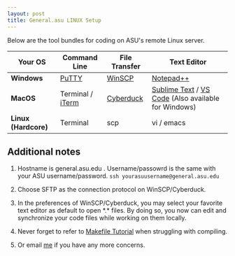 ```yaml
---
layout: post
title: General.asu LINUX Setup 
---
```

Below are the tool bundles for coding on ASU's remote Linux server.

Your OS | Command Line | File Transfer | Text Editor
--- | --- | --- | ---
**Windows** | [PuTTY](https://www.chiark.greenend.org.uk/~sgtatham/putty/) | [WinSCP](https://winscp.net/eng/index.php)| [Notepad++](https://notepad-plus-plus.org/)
**MacOS** | Terminal / [iTerm](https://www.iterm2.com) | [Cyberduck](https://cyberduck.io) | [Sublime Text](https://www.sublimetext.com) / [VS Code](https://code.visualstudio.com) (Also available for Windows)
**Linux (Hardcore)** | Terminal | scp | vi / emacs

Additional notes
---
1. Hostname is general.asu.edu . Username/passowrd is the same with your ASU username/password.
`ssh yourasuusername@general.asu.edu`

2. Choose SFTP as the connection protocol on WinSCP/Cyberduck.

3. In the preferences of WinSCP/Cyberduck, you may select your favorite text editor as default to open \*.\* files. By doing so, you now can edit and synchronize your code files while working on them locally.

4. Never forget to refer to [Makefile Tutorial](http://mrbook.org/blog/tutorials/make/) when struggling with compiling.

5. Or email [me](mailto:yluo97@asu.edu) if you have any more concerns.
